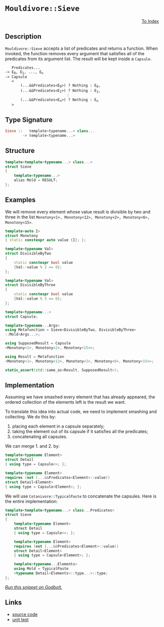 <!-- Copyright 2024 Feng Mofan
SPDX-License-Identifier: Apache-2.0 -->

# `Mouldivore::Sieve`

<p style='text-align: right;'><a href="../../../index.md#list-modifications-1">To Index</a></p>

## Description

`Mouldivore::Sieve` accepts a list of predicates and returns a function.
When invoked, the function removes every argument that satisfies all of the predicates from its argument list. The result will be kept inside a `Capsule`.

<pre><code>   Predicates...
-> E<sub>0</sub>, E<sub>1</sub>, ..., E<sub>n</sub>
-> Capsule
   <
       (...&&Predicates&lt;E<sub>0</sub>&gt;) ? Nothing : E<sub>0</sub>,
       (...&&Predicates&lt;E<sub>1</sub>&gt;) ? Nothing : E<sub>1</sub>,
                            &vellip;
       (...&&Predicates&lt;E<sub>n</sub>&gt;) ? Nothing : E<sub>n</sub>
   ></code></pre>

## Type Signature

```Haskell
Sieve ::   template<typename...> class...
        -> template<typename...>
```

## Structure

```C++
template<template<typename...> class...>
struct Sieve
{
    template<typename...>
    alias Mold = RESULT;
};
```

## Examples

We will remove every element whose value result is divisible by two and three in the list `Monotony<1>, Monotony<12>, Monotony<2>, Monotony<6>, Monotony<15>`.

```C++
template<auto I>
struct Monotony
{ static constexpr auto value {I}; };

template<typename Val>
struct DivisibleByTwo
{
    static constexpr bool value
    {Val::value % 2 == 0};
};

template<typename Val>
struct DivisibleByThree
{
    static constexpr bool value
    {Val::value % 3 == 0};
};

template<typename...>
struct Capsule;

template<typename...Args>
using Metafunction = Sieve<DivisibleByTwo, DivisibleByThree>
::Mold<Args...>;

using SupposedResult = Capsule
<Monotony<1>, Monotony<2>, Monotony<15>>;

using Result = Metafunction
<Monotony<1>, Monotony<12>, Monotony<2>, Monotony<6>, Monotony<15>>;

static_assert(std::same_as<Result, SupposedResult>);
```

## Implementation

Assuming we have smashed every element that has already appeared, the ordered collection of the elements left is the result we want.

To translate this idea into actual code, we need to implement smashing and collecting.
We do this by:

1. placing each element in a capsule separately;
2. taking the element out of its capsule if it satisfies all the predicates;
3. concatenating all capsules.

We can merge 1. and 2. by:

```C++
template<typename Element>
struct Detail 
{ using type = Capsule<>; };

template<typename Element>
requires (not (...&&Predicates<Element>::value))
struct Detail<Element>
{ using type = Capsule<Element>; };
```

We will use `Cotanivore::TypicalPaste` to concatenate the capsules. Here is the entire implementation:

```C++
template<template<typename...> class...Predicates>
struct Sieve
{
    template<typename Element>
    struct Detail 
    { using type = Capsule<>; };

    template<typename Element>
    requires (not (...&&Predicates<Element>::value))
    struct Detail<Element>
    { using type = Capsule<Element>; };

    template<typename...Elements>
    using Mold = TypicalPaste
    <typename Detail<Elements>::type...>::type;
};
```

[*Run this snippet on Godbolt.*](https://godbolt.org/#z:OYLghAFBqd5QCxAYwPYBMCmBRdBLAF1QCcAaPECAMzwBtMA7AQwFtMQByARg9KtQYEAysib0QXACx8BBAKoBnTAAUAHpwAMvAFYTStJg1DIApACYAQuYukl9ZATwDKjdAGFUtAK4sGIAKwAzKSuADJ4DJgAcj4ARpjEIACcSaQADqgKhE4MHt6%2BAcEZWY4C4ZExLPGJKbaY9qUMQgRMxAR5Pn5BdQ05za0E5dFxCcmpCi1tHQXdEwNDldVjAJS2qF7EyOwc5oERyN5YANQmgW5ejrSEAJ6n2CYaAIK7%2B4eYJ2fIE%2BhYVHcPzzMewYBy8x1ObgI1zSmAA%2BgRiExCAp/k8AQB6ABU2MxRw8LQYeAAbiR2CAACrQvCiWjKJgTd44zHogEETAsNIGNkQqEw5hsAB0QtRjwmxC8DiOlLS1LEdIZJwA7FZFQARU5WNFPdHoo4WenvNwGkAA1nszlMblnXmMVjvOnIADWmHcsiRkWIIrFEoIUqpNPlVrcDudrsE7oSIpMyoBRzjRy8WSMRxtH1VRxDLo84YikcCmueao1pu1uoASphkBsskTDcaS482RyuZhTWdY/Gmxagzb%2BZghQK7kcDvSFHi3bniI9SB2412WzzobbBcLAthhwYFGPsy1JzZZyml32B9h6GxBKLSCcnvHD3y7Sez4wCBYFDOb52jw%2BhQB5AgIBIUTRNcAW9SVpVlWl6SDHcIynCFT3ZZ9RQHO4r1gvcEKfQRX1Qtcrz/ADiAUPD7jRGMPzjRMImAO93lOdMIIDaDW0oj43APW8MI9Z4zkQ88CBQoUr3459cNXbB30eW9b0IwDULYu4QBAG1i3I9V8wbLEcTxJg0gULx6COJkWSeedLVba0vxXQcQKeMDfSNfTDMsgsMSZI4hDwTBa2MnFTMbc0F2tIKLMXe8bKHEctwHZRiBdWU2RROzRQRH1PO82tTQo6TO1CntrPeUTBBFW8HKOVVMF3Whr1yuNowsBMk1o1MGN05z6Ahf58yVDS3LY8yCoiorsIIUr43igBHLw8HiscIAYVBfQgVCzAANnMNa4oS0QkqwpCSrXZSiTELxMGWZYD3Kyrqv2gTxvq5Umpoui03agzOr40busa6M%2BobW9BssyFCsfA6CGSsi6ue5MAFlPHQN6mLlFiD3C5d3hupFaDu59IeUm1SIJpc1MLf6tUebSmWpkz3J08lMAmMdae1Gm2exALTSBV4wXos4LjoG4ozM/LgaYC5UCOABJL00sleHFqIBhbnIxq5kcZBhwEBlVDSYgjnFogjhO7x6OVGWix6v7Sbp7EKuJPAsliegLGuckAHdJZZwLmzCqzhqOAA1MRZfFSVVQdp2Xbdz3soLMqWg1rWGB1vWjliVBPGN07WOhhrg9oY6c5OMx/COMw0zajRrc09SbdZnSI6JR28GdzBXfJBB4sZfyzV9oaMaDkOUuuyPW%2Bjzvu7jq7E%2BpZPU/1jOs5Ns60eVAui9Nkuy8CSvAnTavLbco%2BtI8pyPp7jm%2B%2B7YHe2/WyofK8%2BXPrymPOwVRWE5S/mWv4KQeGgOR4xBgCQwBNROGVUmBUC8CCRob0vI%2BWBk3FubcO6eyvCgqO7c3Zd0wJZKGyl4a0HQBCYBoDSKvwgbRIQXg0jFBdBWD6vo2rP06sBNwCsloCFuGcLgaEjhcKVrwtwZgBFCJ4RCLg/hur3Frs8J41CjhMMMiw/egioEwLgTkNsnCBDcOVlI8R%2BjhFSLEfhQRJjJFnHMZJSxitrFuA2hYiRhi%2BEyJAp4/qqVLTUlhKOBIBAIDfGUgoO0/jkpuBUbQAgV5aH0MyIwxmqi7iXXzBwVYhcOD%2BF4H4DgWhSCoE4BxSw1gjgKHWJseiQIeCkAIJoDJqxHQgDWhoAUZhFT%2BEVIqaRGhAhrS4FwMwSQ1r6E4JIXgLAJAaA0KQPJBSikcF4AoEAsz6n5IyaQOAsAYCIBAOsAgaQLjkEoGgDkdAEhRDtJwVQAAONaABaNakgjjAGQJrKQ7TeAJSIMQPA6A9D8EECIMQ7ApAyEEIoFQ6gNmkF0FwUg7tERpE4DwTJnAclzIaYUzgP4LhHN9KgKgRw7mPOea895RxPkVwgB4c59B9a7C4MsXg6ytCrAgEgM5MoGUnIgNyi5iRgBSDMHwOgbJiKUFiNi2IERWjXFRbwWVzBiDXB/LEbQlZ1m1LOQJH8DBaAKthVgWIXhgBGloLQFZ3BeBYBYIYYA4hjWzS1cSRm2LMCqErBcbYtSIhsiyQUq4sRESqo8FgbFCI8BTJtaQWsxAM5KEqvaowVwjANNWFQAwoDA7eXdj%2BPkiqIXCBpGC6QQL5BKDUNi%2BF%2BgHUoGsNYfQrcVmQFWKgNIjRrUPO%2BAxUwpTLBmAWfGv5WBW0QFWHYV1zgICuGmH4BFYRcyLFGAi4o2QBDzr0OuxoCwRiJARVOhwfRJjtE8J0PQR7Gj9DaHuqoq7bCnq3Ye09d6ljMrWBsLYEh0XZNydixZJL7lPJeW8j5kh2lHAgLgQgJAS6BGZayjNqwAJMCwIkCdpBmmSECAKJIgRFSSA0JIMwkhWkaH8GtVIWSJmkCmQhgUAy1q3KSLcrga1/CSGkfh0Z8zeCLOWasupGatm7M5fs/FxyKD8tQPSy51yOCtBYESRUDymAbgdVSpIAouACgKT8kg/zAWyBBeIcFFaoXVthboUVSK9KKt/ZivjOKOB4sORcI4RKDbEGU6p9TI5kxcG07pjQUG6U8oSPBswLLhMbI5Vy2TEWyDSYFQykASmVMPIC8KpIXBZk0BiYBKVMq5WqqLcq%2BV6rNUOCLbq58%2BrDXYpNWai1Vqi12odU6gp%2BB4rHtrNa/TXqqxsiLf6%2Bo2Lg2huuOG7YBSo0xtqfGxNmBk2dZoiJrNTAc15oLYwItFbTNluLZZmFBSbN1vTf2qwlhm2xHHe2ztORu29v3ld6wQ7%2BMjv%2Be6ttPRp1%2BFnQwV0%2BQF0hCB2%2Bh9O6cjPvSJkDdDAIcHr%2B8egQN6z0g8vfUf7aPEeXqfeegoL75jLv3T%2Bz9VSydZKcwBzg3nfNqY04F4LemoMwd%2BfBxDsX2UocwGh0YmGaOTJAIEbTxHOlJG6YEEjZGuNYthQJ2wQm2WbO2Xsg5BK%2BWpfk2wTgSnyUsAUESTWRIgsChbBMb5%2BBflGYRQd0tEhy2yBOzW4XiLkUObGX%2BuXCzcWScJcSvXLyDdG%2BNqb83y1wuCvg4EGLyv4soES4KzXie0tG/obCE3SRYTh/8T555YrCuSogNK2FFWyuxrL2qjVWrauyb1Qao13XMCmvNWINrsaOuptm7al1fX3Wws9d6kbsaxuBt4JN%2BVM3I1/IW7wJbiTVupvW3Fvg2aFC5swPmwtsa7egod8dqtp2dCu4MJdxtN3g33cKY97WnB0QhLe4O4dCRR0/cw1enILggcw6XRUUna64dGgYcocygSd70kcP9Ud8cMdD0scUcmhX0wD31H0BgYc5hb0kDV1J1Klv0P0qd/15dadA8jhg9jcw8LIJhWcrc4MmVY9kNSBUN0NKBf1aMplhkBRAhAh/B/BiM8s%2BkCNmNvd%2BNOBBM1l6DmkRcBRFRSMzAzBblJARlAhblblFRiNPdAgCCfclkudGlPczBNDhDtC49Vh40shnBJAgA%3D)

## Links

- [source code](../../../../conceptrodon/descend/mouldivore/sieve.hpp)
- [unit test](../../../../tests/unit/metafunctions/mouldivore/sieve.test.hpp)
